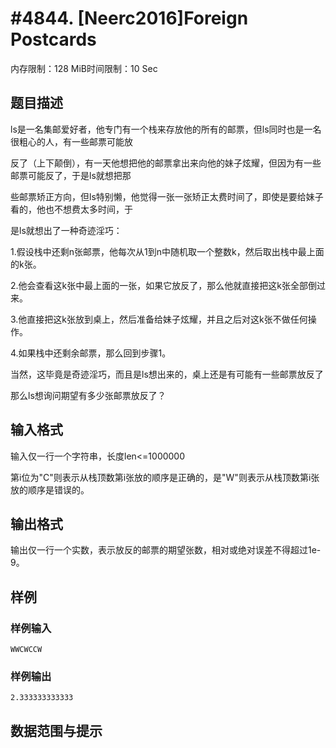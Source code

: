 # #4844. [Neerc2016]Foreign Postcards

内存限制：128 MiB时间限制：10 Sec

## 题目描述

ls是一名集邮爱好者，他专门有一个栈来存放他的所有的邮票，但ls同时也是一名很粗心的人，有一些邮票可能放

反了（上下颠倒），有一天他想把他的邮票拿出来向他的妹子炫耀，但因为有一些邮票可能反了，于是ls就想把那

些邮票矫正方向，但ls特别懒，他觉得一张一张矫正太费时间了，即使是要给妹子看的，他也不想费太多时间，于

是ls就想出了一种奇迹淫巧：

1.假设栈中还剩n张邮票，他每次从1到n中随机取一个整数k，然后取出栈中最上面的k张。

2.他会查看这k张中最上面的一张，如果它放反了，那么他就直接把这k张全部倒过来。

3.他直接把这k张放到桌上，然后准备给妹子炫耀，并且之后对这k张不做任何操作。

4.如果栈中还剩余邮票，那么回到步骤1。

当然，这毕竟是奇迹淫巧，而且是ls想出来的，桌上还是有可能有一些邮票放反了

那么ls想询问期望有多少张邮票放反了？

## 输入格式

输入仅一行一个字符串，长度len<=1000000

第i位为"C"则表示从栈顶数第i张放的顺序是正确的，是"W"则表示从栈顶数第i张放的顺序是错误的。

## 输出格式

输出仅一行一个实数，表示放反的邮票的期望张数，相对或绝对误差不得超过1e-9。

## 样例

### 样例输入

    
    WWCWCCW
    
    

### 样例输出

    
    2.333333333333
    

## 数据范围与提示
